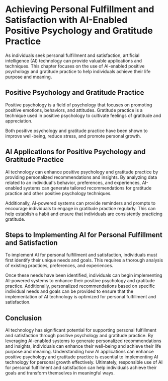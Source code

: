 Achieving Personal Fulfillment and Satisfaction with AI-Enabled Positive Psychology and Gratitude Practice
==================================================================================================================================================================================

As individuals seek personal fulfillment and satisfaction, artificial intelligence (AI) technology can provide valuable applications and techniques. This chapter focuses on the use of AI-enabled positive psychology and gratitude practice to help individuals achieve their life purpose and meaning.

Positive Psychology and Gratitude Practice
------------------------------------------

Positive psychology is a field of psychology that focuses on promoting positive emotions, behaviors, and attitudes. Gratitude practice is a technique used in positive psychology to cultivate feelings of gratitude and appreciation.

Both positive psychology and gratitude practice have been shown to improve well-being, reduce stress, and promote personal growth.

AI Applications for Positive Psychology and Gratitude Practice
--------------------------------------------------------------

AI technology can enhance positive psychology and gratitude practice by providing personalized recommendations and insights. By analyzing data related to an individual's behavior, preferences, and experiences, AI-enabled systems can generate tailored recommendations for gratitude practice and other positive psychology techniques.

Additionally, AI-powered systems can provide reminders and prompts to encourage individuals to engage in gratitude practice regularly. This can help establish a habit and ensure that individuals are consistently practicing gratitude.

Steps to Implementing AI for Personal Fulfillment and Satisfaction
------------------------------------------------------------------

To implement AI for personal fulfillment and satisfaction, individuals must first identify their unique needs and goals. This requires a thorough analysis of existing practices, preferences, and experiences.

Once these needs have been identified, individuals can begin implementing AI-powered systems to enhance their positive psychology and gratitude practice. Additionally, personalized recommendations based on specific individual needs and goals can be provided to ensure that the implementation of AI technology is optimized for personal fulfillment and satisfaction.

Conclusion
----------

AI technology has significant potential for supporting personal fulfillment and satisfaction through positive psychology and gratitude practice. By leveraging AI-enabled systems to generate personalized recommendations and insights, individuals can enhance their well-being and achieve their life purpose and meaning. Understanding how AI applications can enhance positive psychology and gratitude practice is essential to implementing AI technology for personal growth effectively. Ultimately, responsible use of AI for personal fulfillment and satisfaction can help individuals achieve their goals and transform themselves in meaningful ways.
